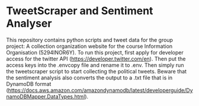 # TweetScraper and Sentiment Analyser
This repository contains python scripts and tweet data for the group project: A collection organization website
for the course Information Organisation (5294INOR6Y). To run this project, first apply for developer access for
the twitter API (https://developer.twitter.com/en). Then put the access keys into the .envcopy file and rename
it to .env. Then simply run the tweetscraper script to start collecting the political tweets. Beware that the
sentiment analysis also converts the output to a .txt file that is in DynamoDB format
(https://docs.aws.amazon.com/amazondynamodb/latest/developerguide/DynamoDBMapper.DataTypes.html).
